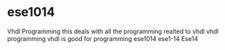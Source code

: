 # ese1014
Vhdl Programming
this deals with all the programming realted to vhdl
vhdl programming
vhdl is good for programming
ese1014
ese1-14
Ese14 
